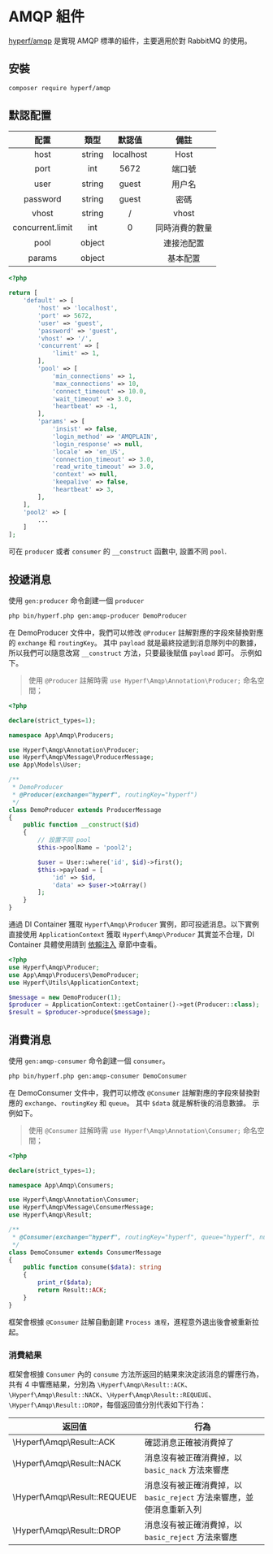 # AMQP 組件

[hyperf/amqp](https://github.com/hyperf/amqp) 是實現 AMQP 標準的組件，主要適用於對 RabbitMQ 的使用。

## 安裝

```bash
composer require hyperf/amqp
```

## 默認配置

|       配置       |  類型  |  默認值   |      備註      |
|:----------------:|:------:|:---------:|:--------------:|
|       host       | string | localhost |      Host      |
|       port       |  int   |   5672    |     端口號     |
|       user       | string |   guest   |     用户名     |
|     password     | string |   guest   |      密碼      |
|      vhost       | string |     /     |     vhost      |
| concurrent.limit |  int   |     0     | 同時消費的數量 |
|       pool       | object |           |   連接池配置   |
|      params      | object |           |    基本配置    |

```php
<?php

return [
    'default' => [
        'host' => 'localhost',
        'port' => 5672,
        'user' => 'guest',
        'password' => 'guest',
        'vhost' => '/',
        'concurrent' => [
            'limit' => 1,
        ],
        'pool' => [
            'min_connections' => 1,
            'max_connections' => 10,
            'connect_timeout' => 10.0,
            'wait_timeout' => 3.0,
            'heartbeat' => -1,
        ],
        'params' => [
            'insist' => false,
            'login_method' => 'AMQPLAIN',
            'login_response' => null,
            'locale' => 'en_US',
            'connection_timeout' => 3.0,
            'read_write_timeout' => 3.0,
            'context' => null,
            'keepalive' => false,
            'heartbeat' => 3,
        ],
    ],
    'pool2' => [
        ...
    ]
];
```

可在 `producer` 或者 `consumer` 的 `__construct` 函數中, 設置不同 `pool`.

## 投遞消息

使用 `gen:producer` 命令創建一個 `producer`

```bash
php bin/hyperf.php gen:amqp-producer DemoProducer
```

在 DemoProducer 文件中，我們可以修改 `@Producer` 註解對應的字段來替換對應的 `exchange` 和 `routingKey`。
其中 `payload` 就是最終投遞到消息隊列中的數據，所以我們可以隨意改寫 `__construct` 方法，只要最後賦值 `payload` 即可。
示例如下。

> 使用 `@Producer` 註解時需 `use Hyperf\Amqp\Annotation\Producer;` 命名空間；   

```php
<?php

declare(strict_types=1);

namespace App\Amqp\Producers;

use Hyperf\Amqp\Annotation\Producer;
use Hyperf\Amqp\Message\ProducerMessage;
use App\Models\User;

/**
 * DemoProducer
 * @Producer(exchange="hyperf", routingKey="hyperf")
 */
class DemoProducer extends ProducerMessage
{
    public function __construct($id)
    {
        // 設置不同 pool
        $this->poolName = 'pool2';

        $user = User::where('id', $id)->first();
        $this->payload = [
            'id' => $id,
            'data' => $user->toArray()
        ];
    }
}

```

通過 DI Container 獲取 `Hyperf\Amqp\Producer` 實例，即可投遞消息。以下實例直接使用 `ApplicationContext` 獲取 `Hyperf\Amqp\Producer` 其實並不合理，DI Container 具體使用請到 [依賴注入](zh-hk/di.md) 章節中查看。

```php
<?php
use Hyperf\Amqp\Producer;
use App\Amqp\Producers\DemoProducer;
use Hyperf\Utils\ApplicationContext;

$message = new DemoProducer(1);
$producer = ApplicationContext::getContainer()->get(Producer::class);
$result = $producer->produce($message);

```

## 消費消息

使用 `gen:amqp-consumer` 命令創建一個 `consumer`。

```bash
php bin/hyperf.php gen:amqp-consumer DemoConsumer
```

在 DemoConsumer 文件中，我們可以修改 `@Consumer` 註解對應的字段來替換對應的 `exchange`、`routingKey` 和 `queue`。
其中 `$data` 就是解析後的消息數據。
示例如下。

> 使用 `@Consumer` 註解時需 `use Hyperf\Amqp\Annotation\Consumer;` 命名空間；   

```php
<?php

declare(strict_types=1);

namespace App\Amqp\Consumers;

use Hyperf\Amqp\Annotation\Consumer;
use Hyperf\Amqp\Message\ConsumerMessage;
use Hyperf\Amqp\Result;

/**
 * @Consumer(exchange="hyperf", routingKey="hyperf", queue="hyperf", nums=1)
 */
class DemoConsumer extends ConsumerMessage
{
    public function consume($data): string
    {
        print_r($data);
        return Result::ACK;
    }
}
```

框架會根據 `@Consumer` 註解自動創建 `Process 進程`，進程意外退出後會被重新拉起。

### 消費結果

框架會根據 `Consumer` 內的 `consume` 方法所返回的結果來決定該消息的響應行為，共有 4 中響應結果，分別為 `\Hyperf\Amqp\Result::ACK`、`\Hyperf\Amqp\Result::NACK`、`\Hyperf\Amqp\Result::REQUEUE`、`\Hyperf\Amqp\Result::DROP`，每個返回值分別代表如下行為：

| 返回值                       | 行為                                                                 |
|------------------------------|----------------------------------------------------------------------|
| \Hyperf\Amqp\Result::ACK     | 確認消息正確被消費掉了                                               |
| \Hyperf\Amqp\Result::NACK    | 消息沒有被正確消費掉，以 `basic_nack` 方法來響應                     |
| \Hyperf\Amqp\Result::REQUEUE | 消息沒有被正確消費掉，以 `basic_reject` 方法來響應，並使消息重新入列 |
| \Hyperf\Amqp\Result::DROP    | 消息沒有被正確消費掉，以 `basic_reject` 方法來響應                   |
